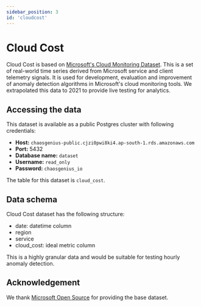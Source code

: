 ```yaml
---
sidebar_position: 3
id: 'cloudcost'
---
```


# Cloud Cost

Cloud Cost is based on [Microsoft's Cloud Monitoring Dataset](https://github.com/microsoft/cloud-monitoring-dataset). This is a set of real-world time series derived from Microsoft service and client telemetry signals. It is used for development, evaluation and improvement of anomaly detection algorithms in Microsoft's cloud monitoring tools. We extrapolated this data to 2021 to provide live testing for analytics. 

## Accessing the data

This dataset is available as a public Postgres cluster with following credentials:

- **Host:** `chaosgenius-public.cjzi0pwi8ki4.ap-south-1.rds.amazonaws.com`
- **Port:** 5432
- **Database name:** `dataset`
- **Username:** `read_only`
- **Password:** `chaosgenius_io`

The table for this dataset is `cloud_cost`. 

## Data schema

Cloud Cost dataset has the following structure:

- date: datetime column
- region
- service
- cloud_cost: ideal metric column

This is a highly granular data and would be suitable for testing hourly anomaly detection. 

## Acknowledgement

We thank [Microsoft Open Source](https://opensource.microsoft.com/) for providing the base dataset. 